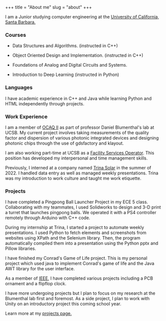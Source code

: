 +++
title = "About me"
slug = "about"
+++

I am a Junior studying computer engineering at the [University of California, Santa Barbara.](https://www.ucsb.edu/)

### Courses

- Data Structures and Algorithms. (instructed in C++)

- Object Oriented Design and Implementation. (instructed in C++)

- Foundations of Analog and Digital Circuits and Systems.

- Introduction to Deep Learning (instructed in Python)

### Languages

I have academic experience in C++ and Java while learning Python and HTML independently through projects.

### Work Experience

I am a member of [OCAQ II](https://ocaqpi.ece.ucsb.edu/) as part of professor Daniel Blumenthal's lab at UCSB. My current project involves taking measurements of the quality factor and dispersion of various photonic integrated devices and designing photonic chips through the use of gdsfactory and klayout.

I am also working part-time at UCSB as a [Facility Services Operator](https://conferences.ucsb.edu/student-employment). This position has developed my interpersonal and time management skills.

Previously, I interned at a company named [Trina Solar](https://www.trinasolar.com/us) in the summer of 2022. I handled data entry as well as managed weekly presentations. Trina was my introduction to work culture and taught me work etiquette.

### Projects

I have completed a Pingpong Ball Launcher Project in my ECE 5 class. Collaborating with my teammates, I used Solidworks to design and 3-D print a turret that launches pingpong balls. We operated it with a PS4 controller remotely through Arduino with C++ code.

During my internship at Trina, I started a project to automate weekly presentations. I used Python to fetch elements and screenshots from websites using XPath and the Selenium library. Then, the program automatically compiled them into a presentation using the Python pptx and Pillow libraries.

I  have finished my Conrad's Game of Life project. This is my personal project which used java to implement Conrad's game of life and the Java AWT library for the user interface.

As a member of [IEEE](https://www.ieee.org/), I have completed various projects including a PCB ornament and a flipflop clock.

I have more undergoing projects but I plan to focus on my research at the Blumenthal lab first and foremost. As a side project, I plan to work with Unity on an introductory project this coming school year.

Learn more at my [projects page.](/projects)
